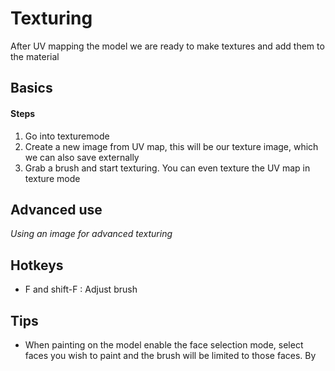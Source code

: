 # Texturing

After UV mapping the model we are ready to make textures and add them to the material

## Basics
#### Steps
1. Go into texturemode
2. Create a new image from UV map, this will be our texture image, which we can also save externally
3. Grab a brush and start texturing. You can even texture the UV map in texture mode

## Advanced use
*Using an image for advanced texturing*


## Hotkeys
- F and shift-F : Adjust brush

## Tips
- When painting on the model enable the face selection mode, select faces you wish to paint and the brush will be limited to those faces. By 
